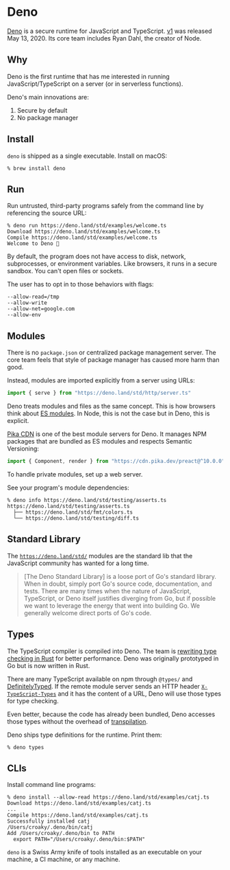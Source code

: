 # Deno

[Deno](https://deno.land/) is a secure runtime for JavaScript and TypeScript.
[v1](https://deno.land/v1) was released May 13, 2020.
Its core team includes Ryan Dahl, the creator of Node.

## Why

Deno is the first runtime that has me interested in running
JavaScript/TypeScript on a server (or in serverless functions).

Deno's main innovations are:

1. Secure by default
2. No package manager

## Install

`deno` is shipped as a single executable. Install on macOS:

```
% brew install deno
```

## Run

Run untrusted, third-party programs safely
from the command line by referencing the source URL:

```
% deno run https://deno.land/std/examples/welcome.ts
Download https://deno.land/std/examples/welcome.ts
Compile https://deno.land/std/examples/welcome.ts
Welcome to Deno 🦕
```

By default, the program does not have access to
disk, network, subprocesses, or environment variables.
Like browsers, it runs in a secure sandbox.
You can't open files or sockets.

The user has to opt in to those behaviors with flags:

```
--allow-read=/tmp
--allow-write
--allow-net=google.com
--allow-env
```

## Modules

There is no `package.json` or centralized package management server.
The core team feels that style of package manager has caused more harm than good.

Instead, modules are imported explicitly from a server using URLs:

```ts
import { serve } from "https://deno.land/std/http/server.ts"
```

Deno treats modules and files as the same concept.
This is how browsers think about
[ES modules](https://developer.mozilla.org/en-US/docs/Web/JavaScript/Reference/Statements/import).
In Node, this is not the case but
in Deno, this is explicit.

[Pika CDN](https://www.pika.dev/cdn) is one of the best module servers for Deno.
It manages NPM packages that are bundled as ES modules
and respects Semantic Versioning:

```ts
import { Component, render } from "https://cdn.pika.dev/preact@^10.0.0"
```

To handle private modules, set up a web server.

See your program's module dependencies:

```
% deno info https://deno.land/std/testing/asserts.ts
https://deno.land/std/testing/asserts.ts
  ├── https://deno.land/std/fmt/colors.ts
  └── https://deno.land/std/testing/diff.ts
```

## Standard Library

The [`https://deno.land/std/`](https://deno.land/std) modules
are the standard lib that the JavaScript community has wanted for a long time.

> [The Deno Standard Library] is a loose port of Go's standard library.
> When in doubt, simply port Go's source code, documentation, and tests.
> There are many times when the nature of JavaScript, TypeScript, or Deno itself
> justifies diverging from Go,
> but if possible we want to leverage the energy that went into building Go.
> We generally welcome direct ports of Go's code.

## Types

The TypeScript compiler is compiled into Deno. The team is
[rewriting type checking in Rust](https://github.com/denoland/deno/issues/5432)
for better performance.
Deno was originally prototyped in Go but is now written in Rust.

There are many TypeScript available on npm through `@types/` and
[DefinitelyTyped](https://definitelytyped.org/).
If the remote module server sends an HTTP header
[`X-TypeScript-Types`](https://dev.to/pika/introducing-pika-cdn-deno-p8b)
and it has the content of a URL,
Deno will use those types for type checking.

Even better, because the code has already been bundled,
Deno accesses those types without the overhead of
[transpilation](https://scotch.io/tutorials/javascript-transpilers-what-they-are-why-we-need-them).

Deno ships type definitions for the runtime.
Print them:

```
% deno types
```

## CLIs

Install command line programs:

```
% deno install --allow-read https://deno.land/std/examples/catj.ts
Download https://deno.land/std/examples/catj.ts
...
Compile https://deno.land/std/examples/catj.ts
Successfully installed catj
/Users/croaky/.deno/bin/catj
Add /Users/croaky/.deno/bin to PATH
  export PATH="/Users/croaky/.deno/bin:$PATH"
```

`deno` is a Swiss Army knife of tools installed as an executable
on your machine, a CI machine, or any machine.
